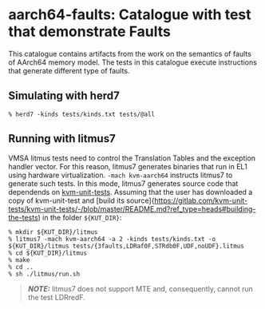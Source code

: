 aarch64-faults: Catalogue with test that demonstrate Faults
============================================================

This catalogue contains artifacts from the work on the semantics of
faults of AArch64 memory model. The tests in this catalogue execute
instructions that generate different type of faults.

Simulating with herd7
---------------------

    % herd7 -kinds tests/kinds.txt tests/@all

Running with litmus7
--------------------

VMSA litmus tests need to control the Translation Tables and the
exception handler vector. For this reason, litmus7 generates binaries
that run in EL1 using hardware virtualization. `-mach kvm-aarch64`
instructs litmus7 to generate such tests. In this mode, litmus7
generates source code that dependends on
[kvm-unit-tests](http://www.linux-kvm.org/page/KVM-unit-tests). Assuming
that the user has downloaded a copy of kvm-unit-test and [build its
source]{https://gitlab.com/kvm-unit-tests/kvm-unit-tests/-/blob/master/README.md?ref_type=heads#building-the-tests)
in the folder `${KUT_DIR}`:

    % mkdir ${KUT_DIR}/litmus
    % litmus7 -mach kvm-aarch64 -a 2 -kinds tests/kinds.txt -o ${KUT_DIR}/litmus tests/{3faults,LDRaf0F,STRdb0F,UDF,noUDF}.litmus
    % cd ${KUT_DIR}/litmus
    % make
    % cd ..
    % sh ./litmus/run.sh

> **_NOTE:_** litmus7 does not support MTE and, consequently, cannot run the test LDRredF.
